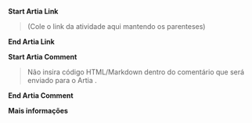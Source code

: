 **Start Artia Link**
> (Cole o link da atividade aqui mantendo os parenteses)

**End Artia Link**

**Start Artia Comment**
> Não insira código HTML/Markdown dentro do comentário que será enviado para o Artia .

**End Artia Comment**

**Mais informações**
>
